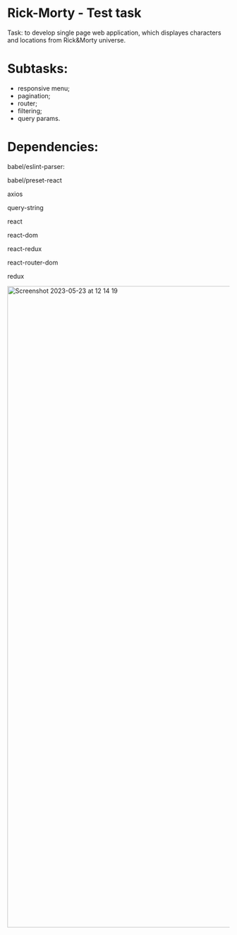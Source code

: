 # Rick-Morty - Test task

Task: to develop single page web application, which displayes characters and locations from Rick&Morty universe. 

# Subtasks: 
- responsive menu;
- pagination;
- router;
- filtering;
- query params.

# Dependencies:

babel/eslint-parser:

babel/preset-react
    
axios
    
query-string
    
react
    
react-dom
    
react-redux
    
react-router-dom
    
redux


<img width="1451" alt="Screenshot 2023-05-23 at 12 14 19" src="https://github.com/kurylko/Rick-Morty/assets/108184538/0bf2cb83-8a6f-4414-a496-0e7b7a0d0688">
